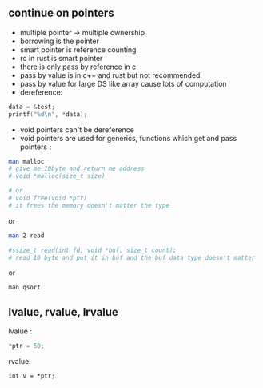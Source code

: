 ## continue on pointers
- multiple pointer -> multiple ownership
- borrowing is the pointer
- smart pointer is reference counting 
- rc in rust is smart pointer
- there is only pass by reference in c 
- pass by value is in c++ and rust but not recommended 
- pass by value for large DS like array cause lots of computation
- dereference: 
```c
data = &test;
printf("%d\n", *data);
``` 
- void pointers can't be dereference 
- void pointers are used for generics, functions which get and pass pointers :
```bash
man malloc 
# give me 10byte and return me address 
# void *malloc(size_t size)

# or 
# void free(void *ptr)
# it frees the memory doesn't matter the type
```
or 
```bash
man 2 read

#ssize_t read(int fd, void *buf, size_t count);
# read 10 byte and put it in buf and the buf data type doesn't matter
```
or 
```
man qsort
```

## lvalue, rvalue, lrvalue
lvalue :
```c
*ptr = 50;
```
rvalue:
```
int v = *ptr;
```




